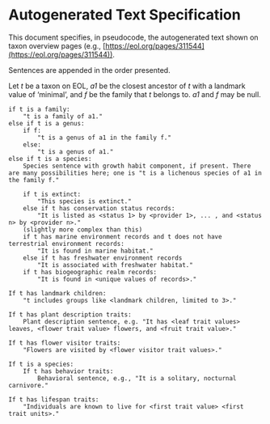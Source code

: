 # Autogenerated Text Specification

This document specifies, in pseudocode, the autogenerated text shown on taxon overview pages (e.g., [https://eol.org/pages/311544](https://eol.org/pages/311544)).

Sentences are appended in the order presented.

Let *t* be a taxon on EOL, *a1* be the closest ancestor of *t* with a landmark value of ‘minimal’, and *f* be the family that *t* belongs to. *a1* and *f* may be null.

```
if t is a family:
	"t is a family of a1."
else if t is a genus:
	if f:
		"t is a genus of a1 in the family f."
	else:
		"t is a genus of a1."
else if t is a species:
	Species sentence with growth habit component, if present. There are many possibilities here; one is "t is a lichenous species of a1 in the family f." 
	
	if t is extinct:
		"This species is extinct."
	else if t has conservation status records:
		"It is listed as <status 1> by <provider 1>, ... , and <status n> by <provider n>."
    (slightly more complex than this)
	if t has marine environment records and t does not have terrestrial environment records:
		"It is found in marine habitat."
	else if t has freshwater environment records
		"It is associated with freshwater habitat."
	if t has biogeographic realm records:
		"It is found in <unique values of records>."

If t has landmark children:
	"t includes groups like <landmark children, limited to 3>."

If t has plant description traits:
	Plant description sentence, e.g. "It has <leaf trait values> leaves, <flower trait value> flowers, and <fruit trait value>."

If t has flower visitor traits:
	"Flowers are visited by <flower visitor trait values>."

If t is a species:
	If t has behavior traits:
		Behavioral sentence, e.g., "It is a solitary, nocturnal carnivore."
	
If t has lifespan traits:
	"Individuals are known to live for <first trait value> <first trait units>."
```

